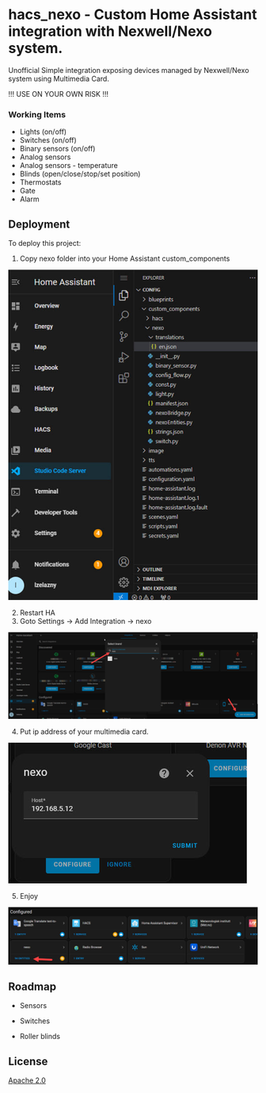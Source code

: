 
# hacs_nexo - Custom Home Assistant integration with Nexwell/Nexo system.

Unofficial Simple integration exposing devices managed by Nexwell/Nexo system using Multimedia Card.

!!! USE ON YOUR OWN RISK !!!

### Working Items

 - Lights (on/off)
 - Switches (on/off)
 - Binary sensors (on/off)
 - Analog sensors
 - Analog sensors - temperature
 - Blinds (open/close/stop/set position)
 - Thermostats
 - Gate
 - Alarm

## Deployment

To deploy this project:

 1. Copy nexo folder into your Home Assistant custom_components
 
  ![folder structure](img/folder_structure.jpg)

  2. Restart HA 
  3. Goto Settings -> Add Integration -> nexo 

![add integration](img/add_integration.jpg)

  4. Put ip address of your multimedia card.

![config](img/config_wizard.jpg)

  5. Enjoy

![enjoy](img/enjoy.jpg)

## Roadmap

- Sensors

- Switches

- Roller blinds


## License

[Apache 2.0](https://github.com/lzelazny/hacs_nexo/blob/main/LICENSE)

